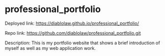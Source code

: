 # professional_portfolio

Deployed link:
https://diablolaw.github.io/professional_portfolio/

Repo link:
https://github.com/diablolaw/professional_portfolio.git

Description:
This is my portfolio website that shows a brief introduction of myself as well as my web application work.
